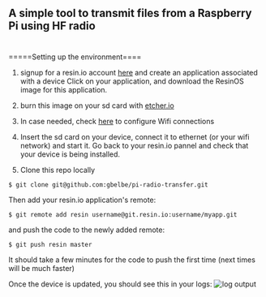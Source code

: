 ## A simple tool to transmit files from a Raspberry Pi using HF radio 
#

=====Setting up the environment====

1) signup for a resin.io account [here][signup-page] and create an application associated with a device 
Click on your application, and download the ResinOS image for this application.

2) burn this image on your sd card with [etcher.io](http://etcher.io) 

3) In case needed, check [here](https://docs.resin.io/deployment/network/2.0.0/#wifi-setup) to configure Wifi connections

4) Insert the sd card on your device, connect it to ethernet (or your wifi network) and start it. 
   Go back to your resin.io pannel and check that your device is being installed.

5) Clone this repo locally
```
$ git clone git@github.com:gbelbe/pi-radio-transfer.git
```
Then add your resin.io application's remote:
```
$ git remote add resin username@git.resin.io:username/myapp.git
```
and push the code to the newly added remote:
```
$ git push resin master
```
It should take a few minutes for the code to push the first time (next times will be much faster)

Once the device is updated, you should see this in your logs:
![log output](/img/log-output.png)


[resin-link]:https://resin.io/
[signup-page]:https://dashboard.resin.io/signup
[gettingStarted-link]:http://docs.resin.io/#/pages/installing/gettingStarted.md
